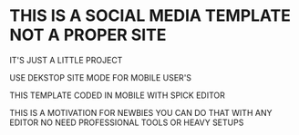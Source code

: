 # THIS IS A SOCIAL MEDIA TEMPLATE NOT A PROPER SITE

IT'S JUST A LITTLE PROJECT 

USE DEKSTOP SITE MODE FOR MOBILE USER'S

THIS TEMPLATE CODED IN MOBILE WITH SPICK EDITOR 

THIS IS A MOTIVATION FOR NEWBIES YOU CAN DO THAT WITH ANY EDITOR NO NEED PROFESSIONAL TOOLS OR HEAVY SETUPS 
